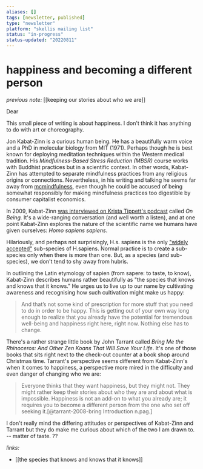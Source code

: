 ```yaml
---
aliases: []
tags: [newsletter, published]
type: "newsletter"
platform: "skellis mailing list"
status: "in-progress"
status-updated: "20220811"
---
```



# happiness and becoming a different person

_previous note:_ [[keeping our stories about who we are]]

Dear

This small piece of writing is about happiness. I don't think it has anything to do with art or choreography.

Jon Kabat-Zinn is a curious human being. He has a beautifully warm voice and a PhD in molecular biology from MIT (1971). Perhaps though he is best known for deploying meditation techniques within the Western medical tradition. His _Mindfulness-Based Stress Reduction (MBSR)_ course works with Buddhist practices but in a scientific context. In other words, Kabat-Zinn has attempted to separate mindfulness practices from any religious origins or connections. Nevertheless, in his writing and talking he seems far away from [mcmindfulness](https://www.psychologytoday.com/us/blog/straight-talk/201406/mcmindfulness), even though he could be accused of being somewhat responsibly for making mindfulness practices too digestible by consumer capitalist economics. 

In 2009, Kabat-Zinn [was interviewed on Krista Tippett's podcast](https://onbeing.org/programs/jon-kabat-zinn-opening-to-our-lives) called _On Being._ It's a wide-ranging conversation (and well worth a listen), and at one point Kabat-Zinn explores the nature of the scientific name we humans have given ourselves: _Homo sapiens sapiens_. 

Hilariously, and perhaps not surprisingly, H.s. sapiens is the only ["widely accepted"](https://www.britannica.com/topic/Homo-sapiens-sapiens) sub-species of H.sapiens. Normal practice is to create a sub-species only when there is more than one. But, as a species (and sub-species), we don't tend to shy away from hubris. 

In outlining the Latin etymology of sapien (from sapere: to taste, to know), Kabat-Zinn describes humans rather beautifully as "the species that knows and knows that it knows." He urges us to live up to our name by cultivating awareness and recognising how such cultivation might make us happy:

> And that’s not some kind of prescription for more stuff that you need to do in order to be happy. This is getting out of your own way long enough to realize that you already have the potential for tremendous well-being and happiness right here, right now. Nothing else has to change. 

There's a rather strange little book by John Tarrant called _Bring Me the Rhinoceros: And Other Zen Koans That Will Save Your Life_. It's one of those books that sits right next to the check-out counter at a book shop around Christmas time. Tarrant's perspective seems different from Kabat-Zinn's when it comes to happiness, a perspective more mired in the difficulty and even danger of changing who we are:

> Everyone thinks that they want happiness, but they might not. They might rather keep their stories about who they are and about what is impossible. Happiness is not an add-on to what you already are; it requires you to become a different person from the one who set off seeking it.[@tarrant-2008-bring Introduction n.pag.]

I don't really mind the differing attitudes or perspectives of Kabat-Zinn and Tarrant but they do make me curious about which of the two I am drawn to. -- matter of taste. ??




_links:_

- [[the species that knows and knows that it knows]]



